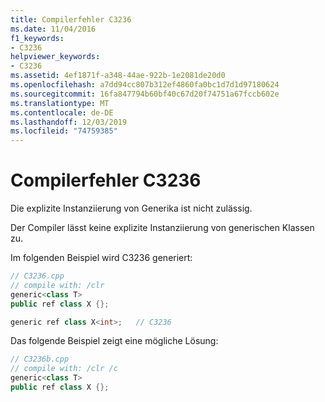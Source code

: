 ```yaml
---
title: Compilerfehler C3236
ms.date: 11/04/2016
f1_keywords:
- C3236
helpviewer_keywords:
- C3236
ms.assetid: 4ef1871f-a348-44ae-922b-1e2081de20d0
ms.openlocfilehash: a7dd94cc807b312ef4860fa0bc1d7d1d97180624
ms.sourcegitcommit: 16fa847794b60bf40c67d20f74751a67fccb602e
ms.translationtype: MT
ms.contentlocale: de-DE
ms.lasthandoff: 12/03/2019
ms.locfileid: "74759385"
---
```

# <a name="compiler-error-c3236"></a>Compilerfehler C3236

Die explizite Instanziierung von Generika ist nicht zulässig.

Der Compiler lässt keine explizite Instanziierung von generischen Klassen zu.

Im folgenden Beispiel wird C3236 generiert:

```cpp
// C3236.cpp
// compile with: /clr
generic<class T>
public ref class X {};

generic ref class X<int>;   // C3236
```

Das folgende Beispiel zeigt eine mögliche Lösung:

```cpp
// C3236b.cpp
// compile with: /clr /c
generic<class T>
public ref class X {};
```
